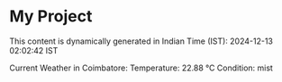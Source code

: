 # My Project

This content is dynamically generated in Indian Time (IST): 2024-12-13 02:02:42 IST


Current Weather in Coimbatore:
Temperature: 22.88 °C
Condition: mist
